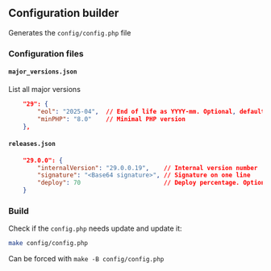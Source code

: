 ## Configuration builder

Generates the `config/config.php` file

### Configuration files 
#### `major_versions.json`
List all major versions 
```json
    "29": {
        "eol": "2025-04",  // End of life as YYYY-mm. Optional, default to no end of life
        "minPHP": "8.0"    // Minimal PHP version
    },
```

#### `releases.json`
```json
    "29.0.0": {
        "internalVersion": "29.0.0.19",    // Internal version number
        "signature": "<Base64 signature>", // Signature on one line
        "deploy": 70                       // Deploy percentage. Optional, default to 100%
    }
```

### Build 
Check if the `config.php` needs update and update it: 
```bash
make config/config.php
```
Can be forced with `make -B config/config.php`
